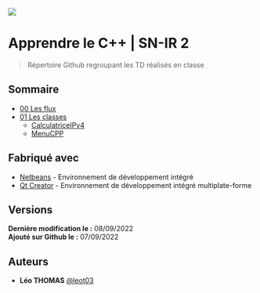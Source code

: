 ![](https://cdn.discordapp.com/attachments/400019430479888394/1017780680798777385/logotouchard.png)

# Apprendre le C++ | SN-IR 2
> Répertoire Github regroupant les TD réalisés en classe

## Sommaire
* [00 Les flux](https://github.com/leot03/Apprendre_cpp_snir2/tree/main/00_Les_flux)
* [01 Les classes](https://github.com/leot03/Apprendre_cpp_snir2/tree/main/01_Les_classes)
    * [CalculatriceIPv4](https://github.com/leot03/Apprendre_cpp_snir2/tree/main/01_Les_classes/CalaculatriceIPv4)
    * [MenuCPP](https://github.com/leot03/Apprendre_cpp_snir2/tree/main/01_Les_classes/MenuCPP)

## Fabriqué avec
* [Netbeans](https://netbeans.apache.org/) - Environnement de développement intégré
* [Qt Creator](https://www.qt.io/) - Environnement de développement intégré multiplate-forme

## Versions
**Dernière modification le :** 08/09/2022<br>
**Ajouté sur Github le :** 07/09/2022

## Auteurs
* **Léo THOMAS** [@leot03](https://github.com/leot03)
